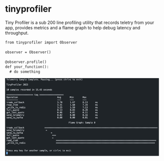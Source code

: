 # tinyprofiler

Tiny Profiler is a sub 200 line profiling utility that records teletry from your app,
provides metrics and a flame graph to help debug latency and throughput.

```python3
from tinyprofiler import Observer

observer = Observer()

@observer.profile()
def your_function():
  # do something
```

![img](./img/p.png)
